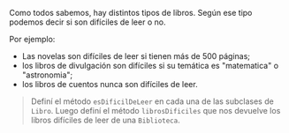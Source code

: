 Como todos sabemos, hay distintos tipos de libros. Según ese tipo podemos decir si son difíciles de leer o no.

Por ejemplo:

* Las novelas son difíciles de leer si tienen más de 500 páginas;
* los libros de divulgación son difíciles si su temática es "matematica" o "astronomia";
* los libros de cuentos nunca son difíciles de leer.


> Definí el método `esDificilDeLeer` en cada una de las subclases de `Libro`. Luego definí el método `librosDificiles` que nos devuelve los libros difíciles de leer de una `Biblioteca`.